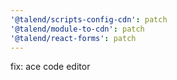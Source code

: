 ```yaml
---
'@talend/scripts-config-cdn': patch
'@talend/module-to-cdn': patch
'@talend/react-forms': patch
---
```


fix: ace code editor
